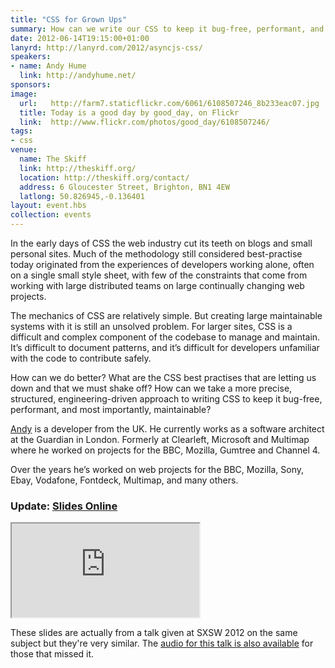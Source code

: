 ```yaml
---
title: "CSS for Grown Ups"
summary: How can we write our CSS to keep it bug-free, performant, and most importantly, maintainable?
date: 2012-06-14T19:15:00+01:00
lanyrd: http://lanyrd.com/2012/asyncjs-css/
speakers:
- name: Andy Hume
  link: http://andyhume.net/
sponsors:
image:
  url:   http://farm7.staticflickr.com/6061/6108507246_8b233eac07.jpg
  title: Today is a good day by good_day, on Flickr
  link:  http://www.flickr.com/photos/good_day/6108507246/
tags:
- css
venue:
  name: The Skiff
  link: http://theskiff.org/
  location: http://theskiff.org/contact/
  address: 6 Gloucester Street, Brighton, BN1 4EW
  latlong: 50.826945,-0.136401
layout: event.hbs
collection: events
---
```


In the early days of CSS the web industry cut its teeth on blogs and small
personal sites. Much of the methodology still considered best-practise today
originated from the experiences of developers working alone, often on a single
small style sheet, with few of the constraints that come from working with
large distributed teams on large continually changing web projects.

The mechanics of CSS are relatively simple. But creating large maintainable
systems with it is still an unsolved problem. For larger sites, CSS is a
difficult and complex component of the codebase to manage and maintain. It’s
difficult to document patterns, and it’s difficult for developers unfamiliar
with the code to contribute safely.

How can we do better? What are the CSS best practises that are letting us down
and that we must shake off? How can we take a more precise, structured,
engineering-driven approach to writing CSS to keep it bug-free, performant, and
most importantly, maintainable?

[Andy][#andy] is a developer from the UK. He currently works as a software architect at
the Guardian in London. Formerly at Clearleft, Microsoft and Multimap where he
worked on projects for the BBC, Mozilla, Gumtree and Channel 4.

Over the years he’s worked on web projects for the BBC, Mozilla, Sony, Ebay,
Vodafone, Fontdeck, Multimap, and many others.

### Update: [Slides Online][#slides]

<iframe class="w-full aspect-video" src="https://speakerdeck.com/embed/4f5bea324b24ac0022005f50"></iframe>

These slides are actually from a talk given at SXSW 2012 on the same subject
but they're very similar. The [audio for this talk is also available][#audio]
for those that missed it.

[#andy]: http://twitter.com/andyhume
[#audio]: http://schedule.sxsw.com/2012/events/event_IAP9410
[#slides]: https://speakerdeck.com/u/andyhume/p/css-for-grown-ups-maturing-best-practises
